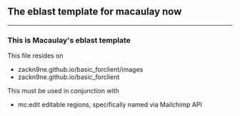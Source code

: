 ## The eblast template for macaulay now
- - -
### This is Macaulay's eblast template

This file resides on
- zackn9ne.github.io/basic_forclient/images
- zackn9ne.github.io/basic_forclient

This must be used in conjunction with
- mc:edit editable regions, specifically named via Mailchimp API
